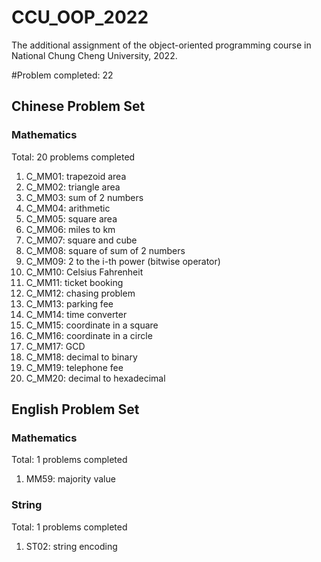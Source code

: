 # CCU_OOP_2022
The additional assignment of the object-oriented programming course in National Chung Cheng University, 2022.

#Problem completed: 22

## Chinese Problem Set
### Mathematics
Total: 20 problems completed
1. C_MM01: trapezoid area
2. C_MM02: triangle area
3. C_MM03: sum of 2 numbers
4. C_MM04: arithmetic
5. C_MM05: square area
6. C_MM06: miles to km
7. C_MM07: square and cube
8. C_MM08: square of sum of 2 numbers
9. C_MM09: 2 to the i-th power (bitwise operator)
10. C_MM10: Celsius Fahrenheit
11. C_MM11: ticket booking
12. C_MM12: chasing problem
13. C_MM13: parking fee
14. C_MM14: time converter
15. C_MM15: coordinate in a square
16. C_MM16: coordinate in a circle
17. C_MM17: GCD
18. C_MM18: decimal to binary
19. C_MM19: telephone fee
20. C_MM20: decimal to hexadecimal

## English Problem Set
### Mathematics
Total: 1 problems completed
1. MM59: majority value

### String
Total: 1 problems completed
1. ST02: string encoding
